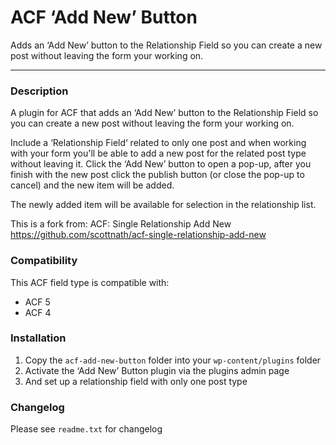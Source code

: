 # ACF ‘Add New’ Button

Adds an ‘Add New’ button to the Relationship Field so you can create a new post without leaving the form your working on.

-----------------------

### Description

A plugin for ACF that adds an ‘Add New’ button to the Relationship Field so you can create a new post without leaving the form your working on.

Include a ‘Relationship Field‘ related to only one post and when working with your form you'll be able to add a new post for the related post type without leaving it. Click the ‘Add New’ button to open a pop-up, after you finish with the new post click the publish button (or close the pop-up to cancel) and the new item will be added.

The newly added item will be available for selection in the relationship list.

This is a fork from: ACF: Single Relationship Add New https://github.com/scottnath/acf-single-relationship-add-new

### Compatibility

This ACF field type is compatible with:
* ACF 5
* ACF 4

### Installation

1. Copy the `acf-add-new-button` folder into your `wp-content/plugins` folder
2. Activate the ‘Add New’ Button plugin via the plugins admin page
3. And set up a relationship field with only one post type

### Changelog
Please see `readme.txt` for changelog
